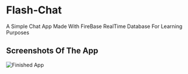 # Flash-Chat

A Simple Chat App Made With FireBase RealTime Database For Learning Purposes

## Screenshots Of The App
![Finished App](https://github.com/londonappbrewery/Images/blob/master/Flash%20Chat.gif)

